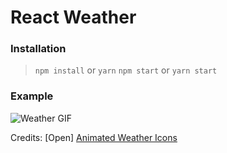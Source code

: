 # React Weather

### Installation
> `npm install` or `yarn`
> `npm start` or `yarn start`

### Example
![Weather GIF](https://raw.githubusercontent.com/frozen4code/react-weather/master/weather%20api.gif)

Credits:
[Open]
[Animated Weather Icons](https://codepen.io/joshbader/pen/EjXgqr)